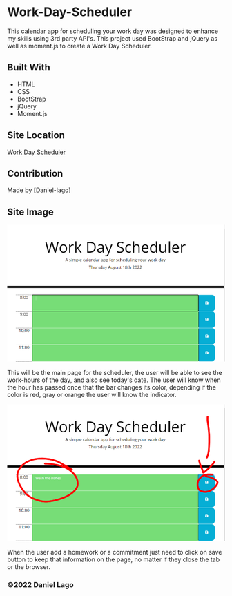 # Work-Day-Scheduler
This calendar app for scheduling your work day was designed to enhance my skills using 3rd party API's. This project used BootStrap and jQuery as well as moment.js to create a Work Day Scheduler.

## Built With
* HTML
* CSS
* BootStrap
* jQuery
* Moment.js

## Site Location
[Work Day Scheduler](https://daniel-lago.github.io/work-day-scheduler-hw/)

## Contribution
Made by [Daniel-lago]

## Site Image
![Scheduler Main Page](./assets/Agenda.PNG)

 This will be the main page for the scheduler, the user will be able to see the work-hours of the day, and also see today's date. 
 The user will know when the hour has passed once that the bar changes its color, depending if the color is red, gray or orange the user will know the indicator.

![Scheduler Main Page](./assets/Guardar.PNG)

When the user add a homework or a commitment just need to click on save button to keep that information on the page, no matter if they close the tab or the browser. 



### ©️2022 Daniel Lago